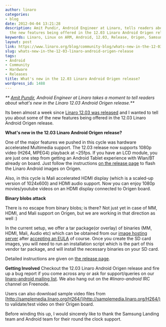 ```yaml
---
author: linaro
categories:
- blog
date: 2012-04-04 13:21:28
description: Amit Pundir, Android Engineer at Linaro, tells readers about some of
  the new features being offered in the 12.03 Linaro Android Origen release.
keywords: Linaro, Linux on ARM, Android, 12.03, Release, Origen, Samsung
layout: post
link: https://www.linaro.org/blog/community-blog/whats-new-in-the-12-03-linaro-android-origen-release/
slug: whats-new-in-the-12-03-linaro-android-origen-release
tags:
- Android
- Community
- Hardware
- Releases
title: What's new in the 12.03 Linaro Android Origen release?
wordpress_id: 1488
---
```


_** [Amit Pundir](https://www.linaro.org/about/meet-the-team/amit-pundir/), Android Engineer at Linaro takes a moment to tell readers about what's new in the Linaro 12.03 Android Origen release.**_

Its been almost a week since [Linaro 12.03 was released](https://www.linaro.org/linaro-blog/2012/03/29/linaro-12-03-release/) and I wanted to tell you about some of the new features being offered in the 12.03 Linaro Android Origen release.

**What's new in the 12.03 Linaro Android Origen release?**

One of the major features we pushed in this cycle was hardware accelerated Multimedia support. The 12.03 release now supports 1080p video (H264, MPEG4) playback at ~25fps. If you have an LCD module, you are just one step from getting an Android Tablet experience with Wlan/BT already on board. Just follow the instructions [on the release page](https://android-build.linaro.org/builds/~linaro-android/origen-ics-gcc46-samsunglt-stable-blob-12.03-release/) to flash the Linaro Android images on Origen.

Also, in this cycle is Mali accelerated HDMI display (which is a scaled-up version of 1024x600) and HDMI audio support. Now you can enjoy 1080p movies/youtube videos on an HDMI display connected to Origen board.

**Binary blobs attack**

There is no escape from binary blobs; is there? Not just yet in case of MM, HDMI, and Mali support on Origen, but we are working in that direction as well :)

In the current setup, we offer a tar package(or overlay) of binaries (MM, HDMI, Mali, Audio etc) which can be obtained from our [image hosting server](http://snapshots.linaro.org/android/binaries/origen/20120324/vendor.tar.bz2) after [accepting an EULA](http://snapshots.linaro.org/licenses/samsung-v2.html) of course. Once you create the SD card images, you will need to run an installation script which is the part of this vendor tar package, and will install the necessary binaries on your SD card.

Detailed instructions are given on [the release page](https://android-build.linaro.org/builds/~linaro-android/origen-ics-gcc46-samsunglt-stable-blob-12.03-release/).

**Getting Involved**
Checkout the 12.03 Linaro Android Origen release and fire up a bug report if you come across any or ask for support/queries on our [linaro-android mailing list](mailto:linaro-android@lists.linaro.org). We also hang out on the _#linaro-android_ IRC channel on Freenode.

Users can also download sample video files from [http://samplemedia.linaro.org/H264/](http://samplemedia.linaro.org/H264/) to validate/test video on their Origen board.

Before winding this up, I would sincerely like to thank the Samsung Landing team and Android team for their round the clock support.